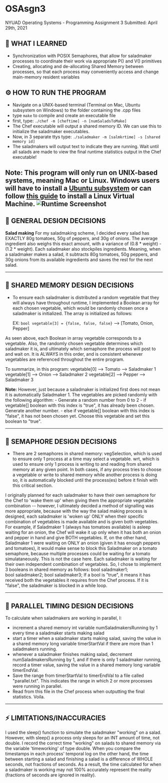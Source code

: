 # OSAsgn3
NYUAD Operating Systems - Programming Assignment 3
Submitted: April 29th, 2021

## 🚀 WHAT I LEARNED
- Synchronization with POSIX Semaphores, that allow for saladmaker processes to coordinate their work via appropriate P() and V() primitives
- Creating, allocating and de-allocating Shared Memory between processes, so that each process may conveniently access and change main-memory resident variables

## ⚙️ HOW TO RUN THE PROGRAM
- Navigate on a UNIX-based terminal (Terminal on Mac, Ubuntu subsystem on Windows) to the folder containing the .cpp files
- type `make` to compile and create an executable file
- first, type: 
	`./chef -m [cheftime] -n [numSaladsToMake]`
- The Chef executable will output a shared memory ID. We can use this to initialize the saladmaker executables.
- Now, in 3 separate ttys type:
	 `./saladmaker -m [salmkrtime] -s [shared memory id]`
- The saladmakers will output text to indicate they are running. Wait until all salads are made to view the final runtime statistics output in the Chef executable!

**Note**: This program will only run on UNIX-based systems, meaning Mac or Linux. Windows users will have to install a [Ubuntu subsystem](https://ubuntu.com/wsl) or can follow [this guide](https://itsfoss.com/install-linux-in-virtualbox/) to install a Linux Virtual Machine.
![Runtime Screenshot](https://github.com/[LiamRM]/[OSAsgn3]/blob/[main]/image.jpg?raw=true)
---

## 🎨 GENERAL DESIGN DECISIONS
**Salad making**
For my saladmaking scheme, I decided every salad has EXACTLY 80g tomatoes, 50g of peppers, and 30g of onions. The average ingredient also weighs this exact amount, with a variance of (0.8 * weight) - (1.2 * weight).
Each saladmaker also stockpiles ingredients. Meaning, when a saladmaker makes a salad, it subtracts 80g tomatoes, 50g peppers, and 30g onions from its available ingredients and saves the rest for the next salad.

---

## 🎨 SHARED MEMORY DESIGN DECISIONS

- To ensure each saladmaker is distributed a random vegetable that they will always have throughout runtime, I implemented a Boolean array for each chosen vegetable, which would be randomly chosen once a saladmaker is initialized. The array is initialized as follows:

	EX: `bool vegetable[3] = {false, false, false}` --> [Tomato, Onion, Pepper]

As seen above, each Boolean in array vegetable corresponds to a vegetable. Also, the randomly chosen vegetable determines which saladmaker it is, and ultimately which semaphore the process will post to and wait on. It is ALWAYS in this order, and is consistent whenever vegetables are referenced throughout the entire program.

To summarize, in this program: 
	vegetable[0] --> Tomato --> Saladmaker 1
	vegetable[1] --> Onion  --> Saladmaker 2
	vegetable[2] --> Pepper --> Saladmaker 3

**Note:** However, just because a saladmaker is initialized first does not mean it is automatically Saladmaker 1. The vegetables are picked randomly with the following algorithm:
	- Generate a random number from 0 to 2
	- if vegetable[] boolean with this index is "true", it has already been chosen. Generate another number.
	- else if vegetable[] boolean with this index is "false", it has not been chosen yet. Choose this vegetable and set this boolean to "true".

---

## 🎨 SEMAPHORE DESIGN DECISIONS
- There are 2 semaphores in shared memory: 
	vegSelection, which is used to ensure only 1 process at a time may select a vegetable.
	wrt, which is used to ensure only 1 process is writing to and reading from shared memory at any given point. 
In both cases, if any process tries to choose a vegetable or write to shared memory while another process is doing so, it is automatically blocked until the process(es) before it finish with this critical section. 

I originally planned for each saladmaker to have their own semaphore for the Chef to 'wake them up' when giving them the appropriate vegetable combination -- however, I ultimately decided a method of signalling was more appropriate, because with the way the salad making process is designed, each saladmaker is 'woken up' ONLY when their specific combination of vegetables is made available and is given both vegetables. 
For example, if Saladmaker 1 (always has tomatoes available) is asleep waiting for an onion, the Chef will wake it up only when it has both an onion and pepper in hand and give BOTH vegetables. If, on the other hand, Saladmaker 1 were waiting on ONLY an onion (given it has enough peppers and tomatoes), it would make sense to block this Saladmaker on a tomato semaphore, because multiple processes could be waiting for a tomato simulataneously. This is not the case here. Each saladmaker is waiting for their own independent combination of vegetables.
So, I chose to implement 3 booleans in shared memory as follows:
	bool saladmaker1;       
    	bool saladmaker2;
    	bool saladmaker3;
If a bool is "true", it means it has received both the vegetables it requires from the Chef process. If it is "false", the saladmaker is blocked in a while loop.

---

## 🎨 PARALLEL TIMING DESIGN DECISIONS
To calculate when saladmakers are working in parallel, I:
- increment a shared memory int variable numSaladmakersRunning by 1 every time a saladmaker starts making salad 
- start a timer when a saladmaker starts making salad, saving the value in a shared memory long variable timerStartVal if there are more than 1 saladmakers running. 
- whenever a saladmaker finishes making salad, decrement numSaladmakersRunning by 1, and if there is only 1 saladmaker running, record a timer value, saving the value in a shared memory long variable timerEndVal.
- Save the range from timerStartVal to timerEndVal to a file called "parallel.txt". This indicates the range in which 2 or more processes were running in parallel.
- Read from this file in the Chef process when outputting the final statistics. Voila.
---
## ⚡ LIMITATIONS/INACCURACIES
I used the sleep() function to simulate the saladmaker "working" on a salad.
However, with sleep() a process only sleeps for an INT amount of time, not double.
I record the correct time "working" on salads to shared memory via the variable 'timeworking' of type double.
When you compare the timestamps in each process' temporal log on the other hand, the time between starting a salad and finishing a salad is a difference of WHOLE seconds, not fractions of seconds.
As a result, the time calculated for when a saladmaker is working may not 100% accurately represent the reality (fractions of seconds are ignored in reality). 
